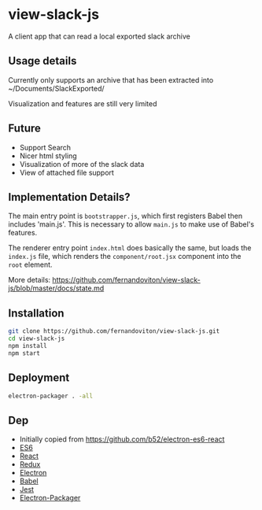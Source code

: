 # view-slack-js

A client app that can read a local exported slack archive

## Usage details

Currently only supports an archive that has been extracted into ~/Documents/SlackExported/

Visualization and features are still very limited

## Future

- Support Search
- Nicer html styling
- Visualization of more of the slack data
- View of attached file support

## Implementation Details?

The main entry point is `bootstrapper.js`, which first registers Babel then includes
'main.js'.  This is necessary to allow `main.js` to make use of Babel's features.

The renderer entry point `index.html` does basically the same, but loads the
`index.js` file, which renders the `component/root.jsx` component into the `root` element.

More details: https://github.com/fernandoviton/view-slack-js/blob/master/docs/state.md

## Installation

```bash
git clone https://github.com/fernandoviton/view-slack-js.git
cd view-slack-js
npm install
npm start
```

## Deployment

```bash
electron-packager . -all
```

## Dep
- Initially copied from https://github.com/b52/electron-es6-react
- [ES6](http://exploringjs.com/)
- [React](https://facebook.github.io/react/)
- [Redux](http://redux.js.org/)
- [Electron](http://electron.atom.io/)
- [Babel](http://babeljs.io)
- [Jest](https://facebook.github.io/jest/)
- [Electron-Packager](https://github.com/electron-userland/electron-packager)
